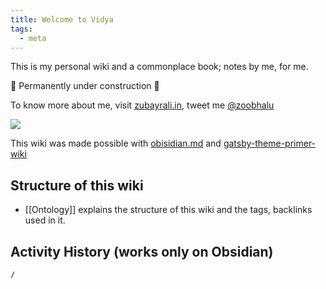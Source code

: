 ```yaml
---
title: Welcome to Vidya
tags:
  - meta
---
```


This is my personal wiki and a commonplace book; notes by me, for me.

🚧 Permanently under construction 🚧

To know more about me, visit [zubayrali.in](https://zubayrali.in), tweet me [@zoobhalu](https://twitter.com/zoobhalu)

![](https://res.cloudinary.com/zubayr/image/upload/v1648245605/wiki/d12xn1k4cuipijzc6pfb.png)

This wiki was made possible with [obisidian.md](https://obsidian.md) and [gatsby-theme-primer-wiki](https://github.com/theowenyoung/obsidian-template-gatsby-theme-primer-wiki)

## Structure of this wiki

- [[Ontology]]  explains the structure of this wiki and the tags, backlinks used in it. 

## Activity History (works only on Obsidian)

```ActivityHistory
/
```
